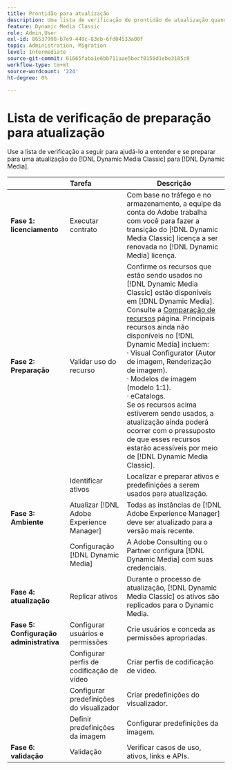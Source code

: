 ```yaml
---
title: Prontidão para atualização
description: Uma lista de verificação de prontidão de atualização quando você deseja avançar de [!DNL Adobe Dynamic Media Classic] para [!DNL Dynamic Media] em [!DNL Adobe Experience Manager].
feature: Dynamic Media Classic
role: Admin,User
exl-id: 86537998-b7e9-449c-83eb-6fd04533a00f
topic: Administration, Migration
level: Intermediate
source-git-commit: 61665faba1e6bb711aae5becf0150d1ebe3105c0
workflow-type: tm+mt
source-wordcount: '224'
ht-degree: 0%

---
```


# Lista de verificação de preparação para atualização

Use a lista de verificação a seguir para ajudá-lo a entender e se preparar para uma atualização do [!DNL Dynamic Media Classic] para [!DNL Dynamic Media].

|  | Tarefa | Descrição |
| :--- | :--- | --- |
| **Fase 1: licenciamento** | Executar contrato | Com base no tráfego e no armazenamento, a equipe da conta do Adobe trabalha com você para fazer a transição do [!DNL Dynamic Media Classic] licença a ser renovada no [!DNL Dynamic Media] licença. |
| **Fase 2: Preparação** | Validar uso do recurso | Confirme os recursos que estão sendo usados no [!DNL Dynamic Media Classic] estão disponíveis em [!DNL Dynamic Media]. Consulte a [Comparação de recursos](/help/using/upgrade-feature-comparison.md) página. Principais recursos ainda não disponíveis no [!DNL Dynamic Media] incluem:<br>· Visual Configurator (Autor de imagem, Renderização de imagem).<br>· Modelos de imagem (modelo 1:1).<br>· eCatalogs.<br>Se os recursos acima estiverem sendo usados, a atualização ainda poderá ocorrer com o pressuposto de que esses recursos estarão acessíveis por meio de [!DNL Dynamic Media Classic]. |
|   | Identificar ativos | Localizar e preparar ativos e predefinições a serem usados para atualização. |
| **Fase 3: Ambiente** | Atualizar [!DNL Adobe Experience Manager] | Todas as instâncias de [!DNL Adobe Experience Manager] deve ser atualizado para a versão mais recente. |
|   | Configuração [!DNL Dynamic Media] | A Adobe Consulting ou o Partner configura [!DNL Dynamic Media] com suas credenciais. |
| **Fase 4: atualização** | Replicar ativos | Durante o processo de atualização, [!DNL Dynamic Media Classic] os ativos são replicados para o Dynamic Media. |
| **Fase 5: Configuração administrativa** | Configurar usuários e permissões | Crie usuários e conceda as permissões apropriadas. |
|   | Configurar perfis de codificação de vídeo | Criar perfis de codificação de vídeo. |
|   | Configurar predefinições do visualizador | Criar predefinições do visualizador. |
|   | Definir predefinições da imagem | Configurar predefinições da imagem. |
| **Fase 6: validação** | Validação | Verificar casos de uso, ativos, links e APIs. |
